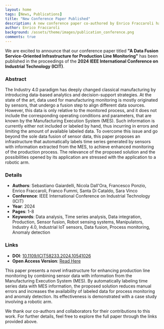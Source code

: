 ```yaml
---
layout: home
tags: [News, Publications]
title: "New Conference Paper Published"
description: A new conference paper co-authored by Enrico Fraccaroli has been published in the proceedings of the 2024 IEEE International Conference on Industrial Technology (ICIT).
author: Enrico Fraccaroli
background: /assets/theme/images/publication_conference.png
comments: true
---
```


We are excited to announce that our conference paper titled **"A Data Fusion
Service-Oriented Infrastructure for Production Line Monitoring"** has been
published in the proceedings of the **2024 IEEE International Conference on
Industrial Technology (ICIT)**.

### Abstract

The Industry 4.0 paradigm has deeply changed classical manufacturing by
introducing data-based analytics and decision-support strategies. At the state
of the art, data used for manufacturing monitoring is mostly originated by
sensors, that undergo a fusion step to align different data sources. However,
this data is only relative to the monitored process, and it does not include the
corresponding operating conditions and parameters, that are known by the
Manufacturing Execution System (MES). Such information is currently either not
included or labeled by hand, thus incurring in errors and limiting the amount of
available labeled data. To overcome this issue and go beyond the sole data
fusion of sensor data, this paper proposes an infrastructure that automatically
labels time series generated by sensors with information extracted from the MES,
to achieve enhanced monitoring of the production process. The relevance of the
proposed solution and the possibilities opened by its application are stressed
with the application to a robotic arm.

### Details

- **Authors**: Sebastiano Gaiardelli, Nicola Dall'Ora, Francesco Ponzio, Enrico Fraccaroli, Franco Fummi, Santa Di Cataldo, Sara Vinco
- **Conference**: IEEE International Conference on Industrial Technology (ICIT)
- **Year**: 2024
- **Pages**: 1-8
- **Keywords**: Data analysis, Time series analysis, Data integration, Production, Sensor fusion, Robot sensing systems, Manipulators, Industry 4.0, Industrial IoT sensors, Data fusion, Process monitoring, Anomaly detection

### Links

- **DOI**: [10.1109/ICIT58233.2024.10541026](https://doi.org/10.1109/ICIT58233.2024.10541026)  
- **Open Access Version**: [Read Here](https://iris.univr.it/retrieve/a45f9841-adb1-468e-9dec-2ceb05adc19f/OPEN__2022__ICIT__A_Data_Fusion_Service_Oriented_Infrastructure_for_Production_Line_Monitoring.pdf)

This paper presents a novel infrastructure for enhancing production line
monitoring by combining sensor data with information from the Manufacturing
Execution System (MES). By automatically labeling time series data with MES
information, the proposed solution reduces manual errors and increases the
availability of labeled data for process monitoring and anomaly detection. Its
effectiveness is demonstrated with a case study involving a robotic arm.

We thank our co-authors and collaborators for their contributions to this work.
For further details, feel free to explore the full paper through the links
provided above.
